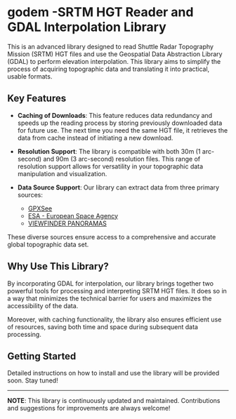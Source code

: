 # godem -SRTM HGT Reader and GDAL Interpolation Library

This is an advanced library designed to read Shuttle Radar Topography Mission (SRTM) HGT files and use the Geospatial Data Abstraction Library (GDAL) to perform elevation interpolation. This library aims to simplify the process of acquiring topographic data and translating it into practical, usable formats.

## Key Features

* **Caching of Downloads**: This feature reduces data redundancy and speeds up the reading process by storing previously downloaded data for future use. The next time you need the same HGT file, it retrieves the data from cache instead of initiating a new download.

* **Resolution Support**: The library is compatible with both 30m (1 arc-second) and 90m (3 arc-second) resolution files. This range of resolution support allows for versatility in your topographic data manipulation and visualization.

* **Data Source Support**: Our library can extract data from three primary sources:

    * [GPXSee](https://www.gpxsee.org/)
    * [ESA - European Space Agency](https://step.esa.int/main/)
    * [VIEWFINDER PANORAMAS](http://viewfinderpanoramas.org/)

These diverse sources ensure access to a comprehensive and accurate global topographic data set.

## Why Use This Library?

By incorporating GDAL for interpolation, our library brings together two powerful tools for processing and interpreting SRTM HGT files. It does so in a way that minimizes the technical barrier for users and maximizes the accessibility of the data.

Moreover, with caching functionality, the library also ensures efficient use of resources, saving both time and space during subsequent data processing.

## Getting Started

Detailed instructions on how to install and use the library will be provided soon. Stay tuned!

---

**NOTE**: This library is continuously updated and maintained. Contributions and suggestions for improvements are always welcome!
